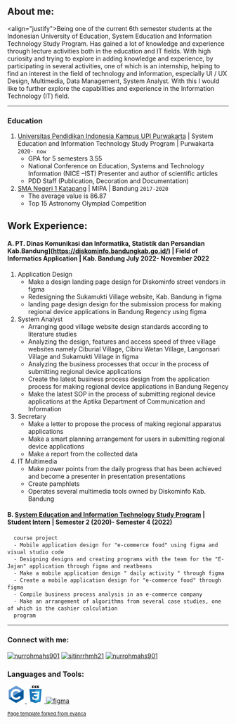 ## About me:
<align="justify">Being one of the current 6th semester students at the Indonesian University of Education, System Education and 
Information Technology Study Program. Has gained a lot of knowledge and experience through lecture activities both 
in the education and IT fields. With high curiosity and trying to explore in adding knowledge and experience, by 
participating in several activities, one of which is an internship, helping to find an interest in the field of technology and 
information, especially UI / UX Design, Multimedia, Data Management, System Analyst. With this I would like to further 
explore the capabilities and experience in the Information Technology (IT) field.

---

### Education

1. [Universitas Pendidikan Indonesia Kampus UPI Purwakarta](https://psti.upi.edu/) | System Education and Information Technology Study Program | Purwakarta `2020- now`
   -  GPA for 5 semesters 3.55
   -  National Conference on Education, Systems and Technology Information (NICE –IST) Presenter and author of scientific articles
   -  PDD Staff (Publication, Decoration and Documentation)
2. [SMA Negeri 1 Katapang](https://www.sman1katapang.sch.id/htm/) | MIPA | Bandung `2017-2020`
   -  The average value is 86.87
   -  Top 15 Astronomy Olympiad Competition
  
## Work Experience:
#### A. PT. Dinas Komunikasi dan Informatika, Statistik dan Persandian Kab.Bandung](https://diskominfo.bandungkab.go.id/) | Field of Informatics Application | Kab. Bandung July 2022- November 2022
1. Application Design
   - Make a design landing page design for Diskominfo street vendors in figma
   - Redesigning the Sukamukti Village website, Kab. Bandung in figma
   - landing page design design for the submission process for making regional device applications in Bandung Regency using figma
2. System Analyst
   - Arranging good village website design standards according to literature studies
   - Analyzing the design, features and access speed of three village websites namely Ciburial Village, Cibiru Wetan Village, Langonsari Village and Sukamukti Village in figma
   - Analyzing the business processes that occur in the process of submitting regional device applications
   - Create the latest business process design from the application process for making regional device applications in Bandung Regency
   - Make the latest SOP in the process of submitting regional device applications at the Aptika Department of Communication and Information
3. Secretary
   - Make a letter to propose the process of making regional apparatus applications
   - Make a smart planning arrangement for users in submitting regional device applications
   - Make a report from the collected data
4. IT Multimedia
   - Make power points from the daily progress that has been achieved and become a presenter in 
   presentation presentations
   - Create pamphlets
   - Operates several multimedia tools owned by Diskominfo Kab. Bandung

#### B. [System Education and Information Technology Study Program](https://psti.upi.edu/) | Student Intern | Semester 2 (2020)- Semester 4 (2022)
      course project
      - Mobile application design for "e-commerce food" using figma and visual studio code
      - Designing designs and creating programs with the team for the "E-Jajan" application through figma and neatbeans
      - Make a mobile application design " daily activity " through figma
      - Create a mobile application design for "e-commerce food" through figma
      - Compile business process analysis in an e-commerce company
      - Make an arrangement of algorithms from several case studies, one of which is the cashier calculation 
      program
---
<h3 align="left">Connect with me:</h3>
<p align="left">
<a href="https://twitter.com/nurrohmahs901" target="blank"><img align="center" src="https://raw.githubusercontent.com/rahuldkjain/github-profile-readme-generator/master/src/images/icons/Social/twitter.svg" alt="nurrohmahs901" height="30" width="40" /></a>
<a href="https://instagram.com/sitinrrhmh21" target="blank"><img align="center" src="https://raw.githubusercontent.com/rahuldkjain/github-profile-readme-generator/master/src/images/icons/Social/instagram.svg" alt="sitinrrhmh21" height="30" width="40" /></a>
<a href="https://dribbble.com/nurrohmahs901" target="blank"><img align="center" src="https://raw.githubusercontent.com/rahuldkjain/github-profile-readme-generator/master/src/images/icons/Social/dribbble.svg" alt="nurrohmahs901" height="30" width="40" /></a>
</p>
<h3 align="left">Languages and Tools:</h3>
<p align="left"> <a href="https://www.cprogramming.com/" target="_blank" rel="noreferrer"> <img src="https://raw.githubusercontent.com/devicons/devicon/master/icons/c/c-original.svg" alt="c" width="40" height="40"/> </a> <a href="https://www.w3schools.com/css/" target="_blank" rel="noreferrer"> <img src="https://raw.githubusercontent.com/devicons/devicon/master/icons/css3/css3-original-wordmark.svg" alt="css3" width="40" height="40"/> </a> <a href="https://www.figma.com/" target="_blank" rel="noreferrer"> <img src="https://www.vectorlogo.zone/logos/figma/figma-icon.svg" alt="figma" width="40" height="40"/> </a> <a href="https://www.w3.org/html/" target="_blank" rel="noreferrer"> 

<p style="font-size:11px">Page template forked from <a href="https://github.com/evanca/quick-portfolio">evanca</a></p>
<!-- Remove above link if you don't want to attibute -->
